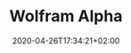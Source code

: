 ---
title: "Wolfram Alpha"
images: # Create a folder in /static/images/tools that has the same name as this current markdown file and place the images there. We only need the file name here. If this is not clear, please refer to existing tools as references.
  - path: wolframalpha_landing.png
  - path: wolframalpha_examples.png
categories:
  - Analysis and Computations
  - Publishing and Sharing
  - Fun
tags:
  - Visualization
  - Data Research
  - Data Analysis
links:
  - name: Wolfram Alpha
    link: https://www.wolframalpha.com/
summary: Wolfram Alpha is an AI assistant that does data analysis in a smart way.
features:
  - Upload data files
  - Natural language query
  - Step by step solutions
  - Integrated data-sources
platforms:
  - Web
  - Android
  - iOS
  - Window
plans:
  - name: Free
    description:
  - name: WolframAlpha Pro
    description:
date: 2020-04-26T17:34:21+02:00
draft: false
---